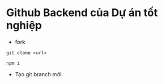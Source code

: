 # Github Backend của Dự án tốt nghiệp
 * fork
 
  `git clone <url>`
  
  `npm i`
  
  * Tạo git branch mới
